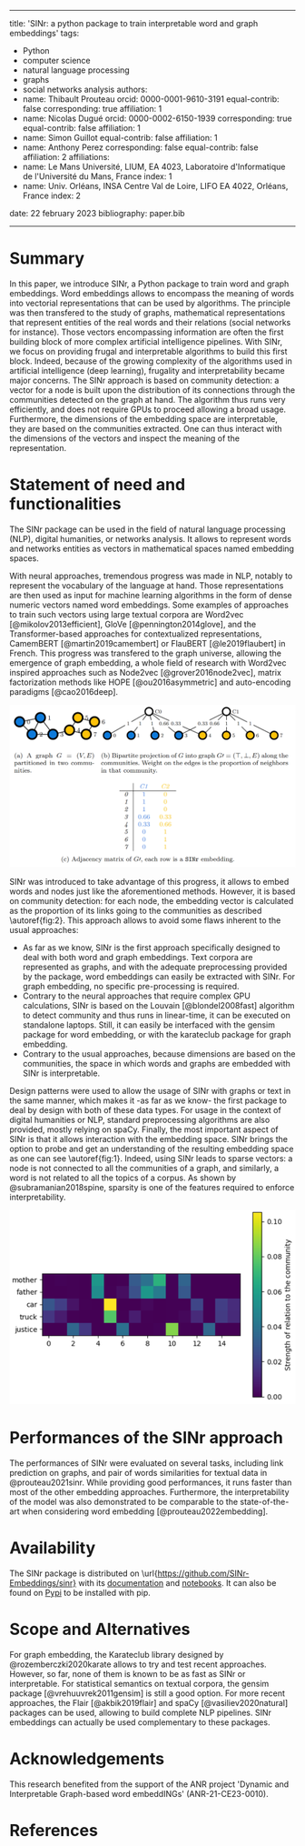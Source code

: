 
---
title: 'SINr: a python package to train interpretable word
and graph embeddings'
tags:
  - Python
  - computer science
  - natural language processing
  - graphs
  - social networks analysis
authors:
  - name: Thibault Prouteau
    orcid:  0000-0001-9610-3191
    equal-contrib: false
    corresponding: true
    affiliation: 1
  - name: Nicolas Dugué
    orcid:  0000-0002-6150-1939
    corresponding: true
    equal-contrib: false
    affiliation: 1
  - name: Simon Guillot
    equal-contrib: false
    affiliation: 1
  - name: Anthony Perez
    corresponding: false
    equal-contrib: false
    affiliation: 2
affiliations:
 - name: Le Mans Université, LIUM, EA 4023, Laboratoire d'Informatique de l'Université du Mans, France
   index: 1
 - name: Univ. Orléans, INSA Centre Val de Loire, LIFO EA 4022, Orléans, France
   index: 2

date: 22 february 2023
bibliography: paper.bib

---

# Summary

In this paper, we introduce SINr, a Python package to train word and graph embeddings. Word embeddings allows to encompass the meaning of words into vectorial representations that can be used by algorithms. The principle was then transfered to the study of graphs, mathematical representations that represent entities of the real words and their relations (social networks for instance). Those vectors encompassing information are often the first building block of more complex artificial intelligence pipelines. With SINr, we focus on providing frugal and interpretable algorithms to build this first block. Indeed, because of the growing complexity of the algorithms used in artificial intelligence (deep learning), frugality and interpretability became major concerns. The SINr approach is based on community detection: a vector for a node is built upon the distribution of its connections through the communities detected on the graph at hand. The algorithm thus runs very efficiently, and does not require GPUs to proceed allowing a broad usage. Furthermore, the dimensions of the embedding space are interpretable, they are based on the communities extracted. One can thus interact with the dimensions of the vectors and inspect the meaning of the representation. 


# Statement of need and functionalities

The SINr package can be used in the field of natural language processing (NLP), digital humanities, or networks analysis. It allows to represent words and networks entities as vectors in mathematical spaces named embedding spaces.

With neural approaches, tremendous progress was made in NLP, notably to represent the vocabulary of the language at hand. Those representations are then used as input for machine learning algorithms in the form of dense numeric vectors named word embeddings. Some examples of approaches to train such vectors using large textual corpora are Word2vec [@mikolov2013efficient], GloVe [@pennington2014glove], and the Transformer-based approaches for contextualized representations, CamemBERT [@martin2019camembert] or FlauBERT [@le2019flaubert] in French. This progress was transfered to the graph universe, allowing the emergence of graph embedding, a whole field of research with Word2vec inspired approaches such as Node2vec [@grover2016node2vec], matrix factorization methods like HOPE [@ou2016asymmetric] and auto-encoding paradigms [@cao2016deep].

![Illustration of SINr, vertices are represented based on the communities they are linked to. \label{fig:2}](sinr_working.png)

SINr was introduced to take advantage of this progress, it allows to embed words and nodes just like the aforementioned methods. However, it is based on community detection: for each node, the embedding vector is calculated as the proportion of its links going to the communities as described \autoref{fig:2}. This approach allows to avoid some flaws inherent to the usual approaches:

- As far as we know, SINr is the first approach specifically designed to deal with both word and graph embeddings. Text corpora are represented as graphs, and with the adequate preprocessing provided by the package, word embeddings can easily be extracted with SINr. For graph embedding, no specific pre-processing is required.
- Contrary to the neural approaches that require complex GPU calculations, SINr is based on the Louvain [@blondel2008fast]
 algorithm to detect community and thus runs in linear-time, it can be executed on standalone laptops. Still, it can easily be interfaced with the gensim package for word embedding, or with the karateclub package for graph embedding.
- Contrary to the usual approaches, because dimensions are based on the communities, the space in which words and graphs are embedded with SINr is interpretable.

Design patterns were used to allow the usage of SINr with graphs or text in the same manner, which makes it -as far as we know- the first package to deal by design with both of these data types. For usage in the context of digital humanities or NLP, standard preprocessing algorithms are also provided, mostly relying on spaCy. Finally, the most important aspect of SINr is that it allows interaction with the embedding space. SINr brings the option to probe and get an understanding of the resulting embedding space as one can see \autoref{fig:1}. Indeed, using SINr leads to sparse vectors: a node is not connected to all the communities of a graph, and similarly, a word is not related to all the topics of a corpus. As shown by @subramanian2018spine, sparsity is one of the features required to enforce interpretability. 

![Using the visualization features of the package, one can see that related words have non-zero values for the same dimensions (abscissa), mother and father for dimensions 4, 7, 8, 9 and 11 for instance. The non-zero dimensions are distinct when comparing mother and car that are unrelated.\label{fig:1}](sinr.png)




# Performances of the SINr approach
The performances of SINr were evaluated on several tasks, including link prediction on graphs, and pair of words similarities for textual data in @prouteau2021sinr. While providing good performances, it runs faster than most of the other embedding approaches. Furthermore, the interpretability of the model was also demonstrated to be comparable to the state-of-the-art when considering word embedding [@prouteau2022embedding]. 

# Availability

The SINr package is distributed on \url{https://github.com/SINr-Embeddings/sinr} with its [documentation](https://sinr-embeddings.github.io/sinr/) and [notebooks](https://github.com/SINr-Embeddings/sinr/tree/main/notebooks). It can also be found on [Pypi](https://pypi.org/project/sinr/) to be installed with pip.

# Scope and Alternatives

For graph embedding, the Karateclub library designed by @rozemberczki2020karate allows to try and test recent approaches. However, so far, none of them is known to be as fast as SINr or interpretable. For statistical semantics on textual corpora, the gensim package [@vrehuuvrek2011gensim] is still a good option. For more recent approaches, the Flair [@akbik2019flair] and spaCy [@vasiliev2020natural] packages can be used, allowing to build complete NLP pipelines. SINr embeddings can actually be used complementary to these packages.



# Acknowledgements

This research benefited from the support of the ANR project 'Dynamic and Interpretable Graph-based word embeddINGs' (ANR-21-CE23-0010).

# References

